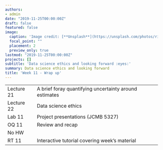 ```yaml
---
authors:
- admin
date: "2019-11-25T00:00:00Z"
draft: false
featured: false
image:
  caption: 'Image credit: [**Unsplash**](https://unsplash.com/photos/riYdn15o96U)'
  focal_point: ""
  placement: 2
  preview_only: true
lastmod: "2019-11-25T00:00:00Z"
projects: []
subtitle: 'Data science ethics and looking forward :eyes:'
summary: Data science ethics and looking forward
title: 'Week 11 - Wrap up'
---
```


|            |  |
|------------|----------|
| Lecture 21 | A brief foray quantifying uncertainty around estimates |
| Lecture 22 | Data science ethics |
| Lab 11     | Project presentations (JCMB 5327) |
| OQ 11      | Review and recap |
| No HW      |   |
| RT 11      | Interactive tutorial covering week’s material |
